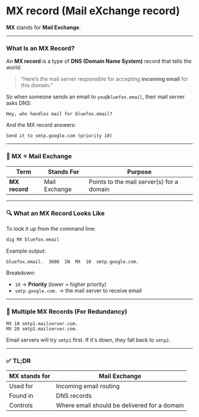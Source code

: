 # MX record (Mail eXchange record)

**MX** stands for **Mail Exchange**.

---

### What Is an MX Record?

An **MX record** is a type of **DNS (Domain Name System)** record that tells the world:

> “Here’s the mail server responsible for accepting **incoming email** for this domain.”

So when someone sends an email to `you@bluefox.email`, their mail server asks DNS:

```
Hey, who handles mail for bluefox.email?
```

And the MX record answers:

```
Send it to smtp.google.com (priority 10)
```

---

### 🧠 MX = Mail Exchange

| Term         | Stands For       | Purpose                          |
|--------------|------------------|----------------------------------|
| **MX record**| Mail Exchange    | Points to the mail server(s) for a domain |

---

### 🔍 What an MX Record Looks Like

To look it up from the command line:

```bash
dig MX bluefox.email
```

Example output:

```
bluefox.email.  3600  IN  MX  10  smtp.google.com.
```

Breakdown:
- `10` → **Priority** (lower = higher priority)
- `smtp.google.com.` → the mail server to receive email

---

### 📢 Multiple MX Records (For Redundancy)

```
MX 10 smtp1.mailserver.com.
MX 20 smtp2.mailserver.com.
```

Email servers will try `smtp1` first. If it's down, they fall back to `smtp2`.

---

### ✅ TL;DR

| MX stands for       | **Mail Exchange**                       |
|---------------------|------------------------------------------|
| Used for            | Incoming email routing                   |
| Found in            | DNS records                              |
| Controls            | Where email should be delivered for a domain |
